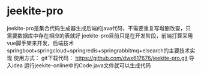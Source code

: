 # jeekite-pro
jeekite-pro是集合代码生成器生成后端的java代码，不需要重复写增删改查，只需要数据库中存在相应的表就好
jeekite-pro目前只是在开发阶段，前端打算采用vue脚手架来开发，后端技术springboot+springcloud+springredis+springrabbitmq+elsearch的主要技术实现
使用方式：
git下载代码： https://github.com/dwx617676/jeekite-pro.git
导入idea  运行jeekite-online中的Code.java文件就可以生成代码
